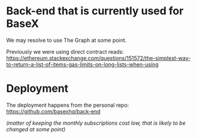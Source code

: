 # Back-end that is currently used for BaseX

We may resolve to use The Graph at some point.

Previously we were using direct contract reads: https://ethereum.stackexchange.com/questions/151572/the-simplest-way-to-return-a-list-of-items-gas-limits-on-long-lists-when-using

# Deployment

The deployment happens from the personal repo: https://github.com/basexhq/back-end

_(matter of keeping the monthly subscriptions cost low, that is likely to be changed at some point)_
